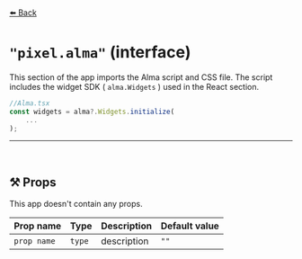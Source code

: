[⬅️ Back](/frwhirlpool.alma-payment@0.x)

# `"pixel.alma"` (interface)

This section of the app imports the Alma script and CSS file. The script includes the widget SDK ( `alma.Widgets` ) used in the React section.

```js
//Alma.tsx
const widgets = alma?.Widgets.initialize(
    ...
);
```

---
<br>

## ⚒️ Props

This app doesn't contain any props.

| Prop name | Type | Description | Default value |
| --------- | ---- | ----------- | ------------- |
| `prop name` | `type` | description | `""` |

